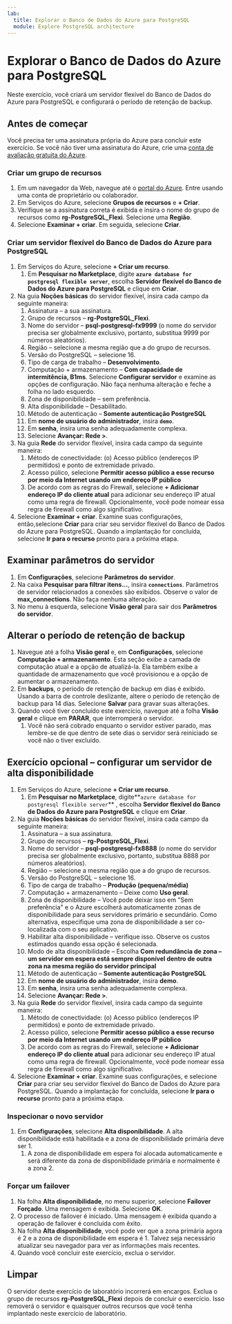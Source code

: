 ```yaml
---
lab:
  title: Explorar o Banco de Dados do Azure para PostgreSQL
  module: Explore PostgreSQL architecture
---
```


# Explorar o Banco de Dados do Azure para PostgreSQL

Neste exercício, você criará um servidor flexível do Banco de Dados do Azure para PostgreSQL e configurará o período de retenção de backup.

## Antes de começar

Você precisa ter uma assinatura própria do Azure para concluir este exercício. Se você não tiver uma assinatura do Azure, crie uma [conta de avaliação gratuita do Azure](https://azure.microsoft.com/free).

### Criar um grupo de recursos

1. Em um navegador da Web, navegue até o [portal do Azure](https://portal.azure.com). Entre usando uma conta de proprietário ou colaborador.
2. Em Serviços do Azure, selecione **Grupos de recursos** e **+ Criar**.
3. Verifique se a assinatura correta é exibida e insira o nome do grupo de recursos como **rg-PostgreSQL_Flexi**. Selecione uma **Região**.
4. Selecione **Examinar + criar**. Em seguida, selecione **Criar**.

### Criar um servidor flexível do Banco de Dados do Azure para PostgreSQL

1. Em Serviços do Azure, selecione **+ Criar um recurso**.
    1. Em **Pesquisar no Marketplace**, digite **`azure database for postgresql flexible server`**, escolha **Servidor flexível do Banco de Dados do Azure para PostgreSQL** e clique em **Criar**.
1. Na guia **Noções básicas** do servidor flexível, insira cada campo da seguinte maneira:
    1. Assinatura – a sua assinatura.
    1. Grupo de recursos – **rg-PostgreSQL_Flexi**.
    1. Nome do servidor – **psql-postgresql-fx9999** (o nome do servidor precisa ser globalmente exclusivo, portanto, substitua 9999 por números aleatórios).
    1. Região – selecione a mesma região que a do grupo de recursos.
    1. Versão do PostgreSQL – selecione 16.
    1. Tipo de carga de trabalho – **Desenvolvimento**.
    1. Computação + armazenamento – **Com capacidade de intermitência, B1ms**. Selecione **Configurar servidor** e examine as opções de configuração. Não faça nenhuma alteração e feche a folha no lado esquerdo.
    1. Zona de disponibilidade – sem preferência.
    1. Alta disponibilidade – Desabilitado.
    1. Método de autenticação – **Somente autenticação PostgreSQL**
    1. Em **nome de usuário do administrador**, insira **`demo`**.
    1. Em **senha**, insira uma senha adequadamente complexa.
    1. Selecione **Avançar: Rede >**.
1. Na guia **Rede** do servidor flexível, insira cada campo da seguinte maneira:
    1. Método de conectividade: (o) Acesso público (endereços IP permitidos) e ponto de extremidade privado.
    1. Acesso púlico, selecione **Permitir acesso público a esse recurso por meio da Internet usando um endereço IP público**
    1. De acordo com as regras do Firewall, selecione **+ Adicionar endereço IP do cliente atual** para adicionar seu endereço IP atual como uma regra de firewall. Opcionalmente, você pode nomear essa regra de firewall como algo significativo.
1. Selecione **Examinar + criar**. Examine suas configurações, então,selecione **Criar** para criar seu servidor flexível do Banco de Dados do Azure para PostgreSQL. Quando a implantação for concluída, selecione **Ir para o recurso** pronto para a próxima etapa.

## Examinar parâmetros do servidor

1. Em **Configurações**, selecione **Parâmetros do servidor**.
1. Na caixa **Pesquisar para filtrar itens...**, insira **`connections`**. Parâmetros de servidor relacionados a conexões são exibidos. Observe o valor de **max_connections**. Não faça nenhuma alteração.
1. No menu à esquerda, selecione **Visão geral** para sair dos **Parâmetros do servidor**.

## Alterar o período de retenção de backup

1. Navegue até a folha **Visão geral** e, em **Configurações**, selecione **Computação + armazenamento**. Esta seção exibe a camada de computação atual e a opção de atualizá-la. Ela também exibe a quantidade de armazenamento que você provisionou e a opção de aumentar o armazenamento.
1. Em **backups**, o período de retenção de backup em dias é exibido. Usando a barra de controle deslizante, altere o período de retenção de backup para 14 dias. Selecione **Salvar** para gravar suas alterações.
1. Quando você tiver concluído este exercício, navegue até a folha **Visão geral** e clique em **PARAR**, que interromperá o servidor.
    1. Você não será cobrado enquanto o servidor estiver parado, mas lembre-se de que dentro de sete dias o servidor será reiniciado se você não o tiver excluído.

## Exercício opcional – configurar um servidor de alta disponibilidade

1. Em Serviços do Azure, selecione **+ Criar um recurso**.
    1. Em **Pesquisar no Marketplace**, digite**`azure database for postgresql flexible server`** , escolha **Servidor flexível do Banco de Dados do Azure para PostgreSQL** e clique em **Criar**.
1. Na guia **Noções básicas** do servidor flexível, insira cada campo da seguinte maneira:
    1. Assinatura – a sua assinatura.
    1. Grupo de recursos – **rg-PostgreSQL_Flexi**.
    1. Nome do servidor – **psql-postgresql-fx8888** (o nome do servidor precisa ser globalmente exclusivo, portanto, substitua 8888 por números aleatórios).
    1. Região – selecione a mesma região que a do grupo de recursos.
    1. Versão do PostgreSQL – selecione 16.
    1. Tipo de carga de trabalho – **Produção (pequena/média)**
    1. Computação + armazenamento – Deixe como **Uso geral**.
    1. Zona de disponibilidade – Você pode deixar isso em "Sem preferência" e o Azure escolherá automaticamente zonas de disponibilidade para seus servidores primário e secundário. Como alternativa, especifique uma zona de disponibilidade a ser co-localizada com o seu aplicativo.
    1. Habilitar alta disponibilidade – verifique isso. Observe os custos estimados quando essa opção é selecionada.
    1. Modo de alta disponibilidade – Escolha **Com redundância de zona – um servidor em espera está sempre disponível dentro de outra zona na mesma região do servidor principal**
    1. Método de autenticação – **Somente autenticação PostgreSQL**
    1. Em **nome de usuário do administrador**, insira **demo**.
    1. Em **senha**, insira uma senha adequadamente complexa.
    1. Selecione **Avançar: Rede >**.
1. Na guia **Rede** do servidor flexível, insira cada campo da seguinte maneira:
    1. Método de conectividade: (o) Acesso público (endereços IP permitidos) e ponto de extremidade privado.
    1. Acesso púlico, selecione **Permitir acesso público a esse recurso por meio da Internet usando um endereço IP público**
    1. De acordo com as regras do Firewall, selecione **+ Adicionar endereço IP do cliente atual** para adicionar seu endereço IP atual como uma regra de firewall. Opcionalmente, você pode nomear essa regra de firewall como algo significativo.
1. Selecione **Examinar + criar**. Examine suas configurações, e selecione **Criar** para criar seu servidor flexível do Banco de Dados do Azure para PostgreSQL. Quando a implantação for concluída, selecione **Ir para o recurso** pronto para a próxima etapa.

### Inspecionar o novo servidor

1. Em **Configurações**, selecione **Alta disponibilidade**. A alta disponibilidade está habilitada e a zona de disponibilidade primária deve ser 1.
    1. A zona de disponibilidade em espera foi alocada automaticamente e será diferente da zona de disponibilidade primária e normalmente é a zona 2.

### Forçar um failover

1. Na folha **Alta disponibilidade**, no menu superior, selecione **Failover Forçado**. Uma mensagem é exibida. Selecione **OK**.
1. O processo de failover é iniciado. Uma mensagem é exibida quando a operação de failover é concluída com êxito.
1. Na folha **Alta disponibilidade**, você pode ver que a zona primária agora é 2 e a zona de disponibilidade em espera é 1. Talvez seja necessário atualizar seu navegador para ver as informações mais recentes.
1. Quando você concluir este exercício, exclua o servidor.

## Limpar

O servidor deste exercício de laboratório incorrerá em encargos. Exclua o grupo de recursos **rg-PostgreSQL_Flexi** depois de concluir o exercício. Isso removerá o servidor e quaisquer outros recursos que você tenha implantado neste exercício de laboratório.

